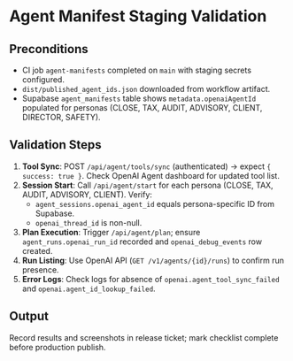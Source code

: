 # Agent Manifest Staging Validation

## Preconditions
- CI job `agent-manifests` completed on `main` with staging secrets configured.
- `dist/published_agent_ids.json` downloaded from workflow artifact.
- Supabase `agent_manifests` table shows `metadata.openaiAgentId` populated for personas (CLOSE, TAX, AUDIT, ADVISORY, CLIENT, DIRECTOR, SAFETY).

## Validation Steps
1. **Tool Sync**: POST `/api/agent/tools/sync` (authenticated) → expect `{ success: true }`. Check OpenAI Agent dashboard for updated tool list.
2. **Session Start**: Call `/api/agent/start` for each persona (CLOSE, TAX, AUDIT, ADVISORY, CLIENT). Verify:
   - `agent_sessions.openai_agent_id` equals persona-specific ID from Supabase.
   - `openai_thread_id` is non-null.
3. **Plan Execution**: Trigger `/api/agent/plan`; ensure `agent_runs.openai_run_id` recorded and `openai_debug_events` row created.
4. **Run Listing**: Use OpenAI API (`GET /v1/agents/{id}/runs`) to confirm run presence.
5. **Error Logs**: Check logs for absence of `openai.agent_tool_sync_failed` and `openai.agent_id_lookup_failed`.

## Output
Record results and screenshots in release ticket; mark checklist complete before production publish.
